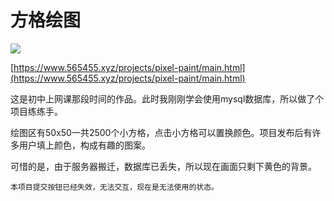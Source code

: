 # 方格绘图

![](https://s2.loli.net/2025/06/18/CKT8X5J4wykGExa.png)

[https://www.565455.xyz/projects/pixel-paint/main.html](https://www.565455.xyz/projects/pixel-paint/main.html)

这是初中上网课那段时间的作品。此时我刚刚学会使用mysql数据库，所以做了个项目练练手。

绘图区有50x50一共2500个小方格，点击小方格可以置换颜色。项目发布后有许多用户填上颜色，构成有趣的图案。

可惜的是，由于服务器搬迁，数据库已丢失，所以现在画面只剩下黄色的背景。

```{note}
本项目提交按钮已经失效，无法交互，现在是无法使用的状态。
```
